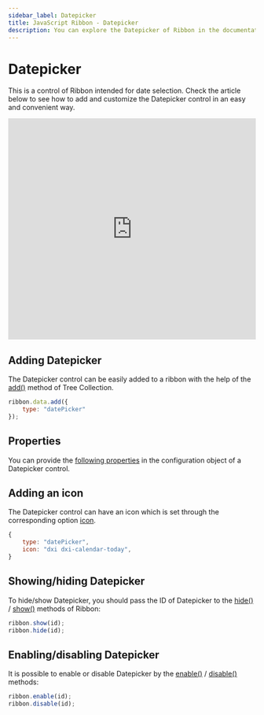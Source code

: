 ```yaml
---
sidebar_label: Datepicker
title: JavaScript Ribbon - Datepicker
description: You can explore the Datepicker of Ribbon in the documentation of the DHTMLX JavaScript UI library. Browse developer guides and API reference, try out code examples and live demos, and download a free 30-day evaluation version of DHTMLX Suite.
---
```


# Datepicker

This is a control of Ribbon intended for date selection. Check the article below to see how to add and customize the Datepicker control in an easy and convenient way.

<iframe src="https://snippet.dhtmlx.com/50chb61i?mode=js" frameborder="0" class="snippet_iframe" width="100%" height="450"></iframe>

## Adding Datepicker

The Datepicker control can be easily added to a ribbon with the help of the [add()](tree_collection/api/treecollection_add_method.md) method of Tree Collection.

~~~js
ribbon.data.add({
    type: "datePicker"
});
~~~

## Properties

You can provide the [following properties](ribbon/api/api_datepicker_properties.md) in the configuration object of a Datepicker control.

## Adding an icon

The Datepicker control can have an icon which is set through the corresponding option [icon](ribbon/customization.md).

~~~js
{
    type: "datePicker",
    icon: "dxi dxi-calendar-today",
}
~~~

## Showing/hiding Datepicker

To hide/show Datepicker, you should pass the ID of Datepicker to the [hide()](ribbon/api/ribbon_hide_method.md) / [show()](ribbon/api/ribbon_show_method.md) methods of Ribbon:

~~~js
ribbon.show(id);
ribbon.hide(id);
~~~

## Enabling/disabling Datepicker

It is possible to enable or disable Datepicker by the [enable()](ribbon/api/ribbon_enable_method.md) / [disable()](ribbon/api/ribbon_disable_method.md) methods:

~~~js
ribbon.enable(id);
ribbon.disable(id);
~~~
